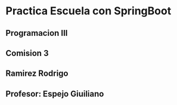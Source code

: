 # Practica Escuela con SpringBoot
## Programacion III 
## Comision 3
## Ramirez Rodrigo

## Profesor: Espejo Giuiliano
